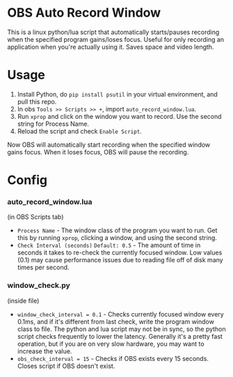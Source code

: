 # OBS Auto Record Window

This is a linux python/lua script that automatically starts/pauses recording when the specified program gains/loses focus. Useful for only recording an application when you're actually using it. Saves space and video length.

# Usage

1. Install Python, do `pip install psutil` in your virtual environment, and pull this repo.
2. In obs `Tools >> Scripts >> +`, import `auto_record_window.lua`.
3. Run `xprop` and click on the window you want to record. Use the second string for Process Name.
4. Reload the script and check `Enable Script`.

Now OBS will automatically start recording when the specified window gains focus. When it loses focus, OBS will pause the recording.

# Config
### auto_record_window.lua
(in OBS Scripts tab)  
- `Process Name` - The window class of the program you want to run. Get this by running `xprop`, clicking a window, and using the second string.
- `Check Interval (seconds)` `Default: 0.5` - The amount of time in seconds it takes to re-check the currently focused window. Low values (0.1) may cause performance issues due to reading file off of disk many times per second.

### window_check.py
(inside file)  
- `window_check_interval = 0.1` - Checks currently focused window every 0.1ms, and if it's different from last check, write the program window class to file. The python and lua script may not be in sync, so the python script checks frequently to lower the latency. Generally it's a pretty fast operation, but if you are on very slow hardware, you may want to increase the value.
- `obs_check_interval = 15` - Checks if OBS exists every 15 seconds. Closes script if OBS doesn't exist.


